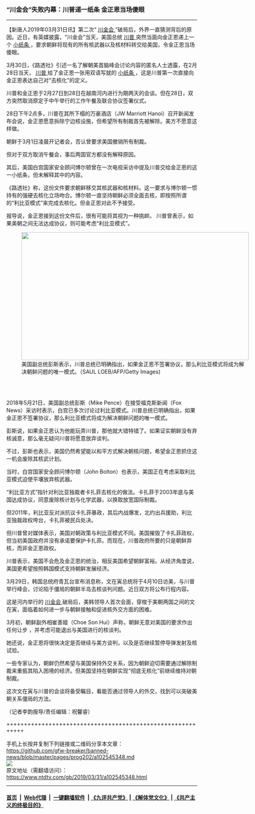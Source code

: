 ### “川金会”失败内幕：川普递一纸条 金正恩当场傻眼
------------------------

<div class="post_content" itemprop="articleBody">
 <p>
  【新唐人2019年03月31日讯】第二次“
  <a href="https://www.ntdtv.com/gb/川金会.htm">
   川金会
  </a>
  ”破局后，外界一直猜测背后的原因。近日，有英媒披露，“川金会”当天，美国总统
  <a href="https://www.ntdtv.com/gb/川普.htm">
   川普
  </a>
  突然当面向金正恩递上一个
  <a href="https://www.ntdtv.com/gb/小纸条.htm">
   小纸条
  </a>
  ，要求朝鲜将现有的所有核武器以及核材料转交给美国，令金正恩当场傻眼。
 </p>
 <p>
  3月30日，《路透社》引述一名了解朝美首脑峰会讨论内容的匿名人士透露，在2月28日当天，
  <a href="https://www.ntdtv.com/gb/川普.htm">
   川普
  </a>
  给了金正恩一张用双语写就的
  <a href="https://www.ntdtv.com/gb/小纸条.htm">
   小纸条
  </a>
  ，这是川普第一次直接向金正恩表达自己对“去核化”的定义。
 </p>
 <p>
  川普和金正恩于2月27日到28日在越南河内进行为期两天的会谈。但在28日，双方突然取消原定于中午举行的工作午餐及联合协议签署仪式。
 </p>
 <p>
  28日下午2点多，川普在其所下榻的万豪酒店（JW Marriott Hanoi）召开新闻发布会说，金正恩愿意拆除宁边核设施，但希望所有制裁首先被解除。美方不愿意这样做。
 </p>
 <p>
  朝鲜于3月1日凌晨开记者会，否认曾要求美国撤销所有制裁。
 </p>
 <p>
  但对于双方取消午餐会，事后两国官方都没有解释原因。
 </p>
 <p>
  其后，美国白宫国家安全顾问博尔顿曾在一次电视采访中提及川普交给金正恩的这一小纸条，但未解释其中的内容。
 </p>
 <p>
  《路透社》称，这份文件要求朝鲜移交其核武器和核材料。这一要求与博尔顿一惯持有的强硬去核化立场吻合。博尔顿一直坚持朝鲜必须全面去核，即按照所谓的“利比亚模式”来完成去核化。但金正恩对此不予接受。
 </p>
 <p>
  报导说，金正恩接到这份文件后，很有可能将其视为一种挑衅。 川普曾表示，如果美朝之间无法达成协议，则可能考虑“利比亚模式”。
 </p>
 <figure class="wp-caption alignnone" id="attachment_102545350" style="width: 600px">
  <a href="https://www.ntdtv.com/assets/uploads/2019/03/p8889781a367753192-2.jpg">
   <img alt="" class="size-medium wp-image-102545350" height="338" src="https://www.ntdtv.com/assets/uploads/2019/03/p8889781a367753192-2-600x338.jpg" width="600"/>
  </a>
  <br/><figcaption class="wp-caption-text">
   美国副总统彭斯表示，川普总统已明确指出，如果金正恩不签署协议，那么利比亚模式将成为解决朝鲜问题的唯一模式。（SAUL LOEB/AFP/Getty Images)
  </figcaption><br/>
 </figure><br/>
 <p>
  2018年5月21日，美国副总统彭斯（Mike Pence）在接受福克斯新闻（Fox News）采访时表示，白宫已多次讨论过利比亚模式。川普总统已明确指出，如果金正恩不签署协议，那么利比亚模式将成为解决朝鲜问题的唯一模式。
 </p>
 <p>
  彭斯说，如果金正恩认为他能玩弄川普，那他就大错特错了。如果证实朝鲜没有弃核诚意，那么毫无疑问川普将愿意放弃谈判。
 </p>
 <p>
  不过，彭斯也表示，美国仍然希望能以和平方式解决朝核问题，希望金正恩抓住这一机会废除其核武计划。
 </p>
 <p>
  当时，白宫国家安全顾问博尔顿（John Bolton）也表示，美国正在考虑采取利比亚模式迫使平壤放弃核武器。
 </p>
 <p>
  “利比亚方式”指针对利比亚独裁者卡扎菲去核化的做法。卡扎菲于2003年底与美国达成协议，同意废除核计划与化学武器，以换取放宽国际制裁。
 </p>
 <p>
  但2011年，利比亚反对派抗议卡扎菲暴政，其后内战爆发，北约出兵援助，利比亚独裁政权垮台，卡扎菲被民兵处决。
 </p>
 <p>
  但川普曾对媒体表示，美国对朝政策与利比亚模式不同。美国摧毁了卡扎菲政权，但当初美国政府并没有承诺要保护卡扎菲。而现在，川普政府所要的只是朝鲜弃核，而非金正恩政权。
 </p>
 <p>
  川普表示，美国不会危及金正恩的统治，相反美国希望朝鲜富裕。从经济角度说，美国更希望按照韩国模式支持朝鲜发展经济。
 </p>
 <p>
  3月29日，韩国总统府青瓦台宣布消息称，文在寅总统将于4月10日访美，与川普举行峰会，讨论陷于僵局的朝鲜半岛去核谈判问题。近日双方将公布行程内容。
 </p>
 <p>
  这是河内举行的
  <a href="https://www.ntdtv.com/gb/川金会.htm">
   川金会
  </a>
  破局后，美韩领导人首次会面，穿梭于美朝两国之间的文在寅，面临着如何进一步与朝鲜接触和促进核外交方面的困难。
 </p>
 <p>
  3月初，朝鲜副外相崔善姬（Choe Son Hui）声称，朝鲜无意对美国的要求作出任何让步 ，并考虑可能退出与美国进行的核谈判。
 </p>
 <p>
  她还说，金正恩将很快决定是否继续与美方谈判，以及是否继续暂停导弹发射及核试验。
 </p>
 <p>
  一些专家认为，朝鲜仍然希望与美国保持外交关系，因为朝鲜迫切需要通过解除制裁来重振其陷入困境的经济。但美国坚持在朝鲜实现“彻底无核化”前继续维持对朝制裁。
 </p>
 <p>
  这次文在寅与川普的会谈将备受瞩目，看能否通过领导人的外交，找到可以突破美朝关系僵局的方法。
 </p>
 <p>
  （记者李韵报导/责任编辑：祝馨睿）
 </p>
 <div class="single_ad">
 </div>
</div>

+++++++++++++++++++++++++++++++++++++++++++++++++++++++++++<br/><br/>
手机上长按并复制下列链接或二维码分享本文章：<br/>
https://github.com/gfw-breaker/banned-news/blob/master/pages/prog202/a102545348.md <br/>
<a href='https://github.com/gfw-breaker/banned-news/blob/master/pages/prog202/a102545348.md'><img src='https://github.com/gfw-breaker/banned-news/blob/master/pages/prog202/a102545348.md.png'/></a> <br/>
原文地址（需翻墙访问）：https://www.ntdtv.com/gb/2019/03/31/a102545348.html


------------------------
#### [首页](https://github.com/gfw-breaker/banned-news/blob/master/README.md) &nbsp;|&nbsp; [Web代理](https://github.com/labour-camp/helloworld) &nbsp;|&nbsp; [一键翻墙软件](https://github.com/gfw-breaker/nogfw/blob/master/README.md) &nbsp;| [《九评共产党》](https://github.com/gfw-breaker/9ping.md/blob/master/README.md#九评之一评共产党是什么) | [《解体党文化》](https://github.com/gfw-breaker/jtdwh.md/blob/master/README.md) | [《共产主义的终极目的》](https://github.com/gfw-breaker/gczydzjmd.md/blob/master/README.md)

